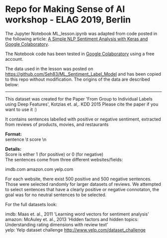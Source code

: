 # Repo for Making Sense of AI workshop - ELAG 2019, Berlin

The Jupyter Notebook ML_lesson.ipynb was adapted from code posted in the following article: 
[A Simple NLP Sentiment Analysis with Keras and Google Colaboratory](https://medium.com/i-a/simple-nlp-sentiment-analysis-with-google-colaboratory-761a5391b57c).

The Notebook code has been tested in [Google Colaboratory](https://colab.research.google.com) using a free account.

The data used in the lesson was posted on https://github.com/Seh83/ML_Sentiment_Label_Model and has been copied to this repo without modification. The origins of the data are described below:

-----------------------------------------------------------------------------------------------------------------------------------
This dataset was created for the Paper 'From Group to Individual Labels using Deep Features', Kotzias et. al,. KDD 2015
Please cite the paper if you want to use it :)

It contains sentences labelled with positive or negative sentiment, extracted from reviews of products, movies, and restaurants

**Format:**  
sentence \t score \n


**Details:**  
Score is either 1 (for positive) or 0 (for negative)	
The sentences come from three different websites/fields:

imdb.com
amazon.com
yelp.com

For each website, there exist 500 positive and 500 negative sentences. Those were selected randomly for larger datasets of reviews. 
We attempted to select sentences that have a clearly positive or negative connotaton, the goal was for no neutral sentences to be selected.



For the full datasets look:

imdb: Maas et. al., 2011 'Learning word vectors for sentiment analysis'  
amazon: McAuley et. al., 2013 'Hidden factors and hidden topics: Understanding rating dimensions with review text'  
yelp: Yelp dataset challenge http://www.yelp.com/dataset_challenge
